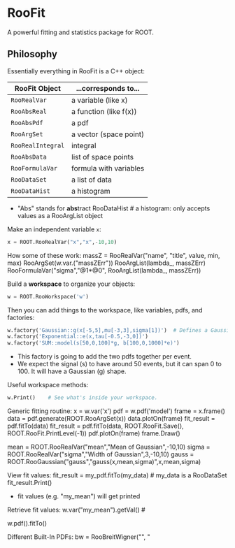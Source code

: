 # RooFit

A powerful fitting and statistics package for ROOT.

## Philosophy

Essentially everything in RooFit is a C++ object:

| **RooFit Object** | **...corresponds to...** |
|-------------------|--------------------------|
| `RooRealVar` |      a variable (like x) |
| `RooAbsReal` |      a function (like f(x)) |
| `RooAbsPdf` |       a pdf |
| `RooArgSet` |       a vector (space point) |
| `RooRealIntegral` | integral |
| `RooAbsData` |      list of space points |
| `RooFormulaVar` |   formula with variables |
| `RooDataSet`|       a list of data |
| `RooDataHist` |     a histogram |

- "Abs" stands for **abs**tract
RooDataHist	# a histogram: only accepts values as a RooArgList object

Make an independent variable `x`:

```python
x = ROOT.RooRealVar("x","x",-10,10)
```

How some of these work:
massZ = RooRealVar("name", "title", value, min, max)
RooArgSet(w.var.("massZErr"))
RooArgList(lambda_,  massZErr)
RooFormulaVar("sigma","@1*@0", RooArgList(lambda_,  massZErr))

Build a **workspace** to organize your objects:

```python
w = ROOT.RooWorkspace('w')
```

Then you can add things to the workspace, like variables, pdfs, and factories:

```python
w.factory('Gaussian::g(x[-5,5],mu[-3,3],sigma[1])')  # Defines a Gaussian and ranges for x, mu, sigma.
w.factory('Exponential::e(x,tau[-0.5,-3,0])')
w.factory('SUM::model(s[50,0,100]*g, b[100,0,1000]*e)')
```

- This factory is going to add the two pdfs together per event.
- We expect the signal (s) to have around 50 events, but it can span 0 to 100. It will have a Gaussian (g) shape.

Useful workspace methods:

```python
w.Print()    # See what's inside your workspace.
```

Generic fitting routine:
x = w.var('x')
pdf = w.pdf('model')
frame = x.frame()
data = pdf.generate(ROOT.RooArgSet(x))
data.plotOn(frame)
fit_result = pdf.fitTo(data)
fit_result = pdf.fitTo(data, ROOT.RooFit.Save(), ROOT.RooFit.PrintLevel(-1))
pdf.plotOn(frame)
frame.Draw()

mean = ROOT.RooRealVar("mean","Mean of Gaussian",-10,10)
sigma = ROOT.RooRealVar("sigma","Width of Gaussian",3,-10,10)
gauss = ROOT.RooGaussian("gauss","gauss(x,mean,sigma)",x,mean,sigma)


View fit values:
fit_result = my_pdf.fitTo(my_data)    # my_data is a RooDataSet
fit_result.Print()
- fit values (e.g. "my_mean") will get printed

Retrieve fit values:
w.var("my_mean").getVal()	# 


w.pdf(<RooAddPdf>).fitTo(<RooDataSet>)

Different Built-In PDFs:
bw = RooBreitWigner("<name>", "<title>", <var>, <mean>, <gamma>)
cb = RooCBShape("<name>", "<title>", <var>, <mean>, <sigma>, <alpha>, <n>)
ex = RooExponential("name", "title", <var>, tau)
voigt = RooVoigtian()

Convolute PDFs:
RooFFTConvPdf("name", "title", variable, pdf1, pdf2)

### RooDataSet

A RooDataSet is like a list of data. It can be used to do **unbinned fits**.

How to do a binned vs. unbinned fit:

- Put data in RooDataSet -> unbinned fit
- Put data in RooDataHist -> binned fit

`rds = RooDataSet(name, title, data, self.Data_Zlls.get(), "1", "weight")`

Some RooDataSet methods:

```python
rds.Print()       # get basic info about dataset
rds.numEntries()  # get entries of the dataset
rds.ls()          # get a little info about dataset
rds.get()         # returns the coordinates of the current RooArgSet (vectors?)
rds.GetName()     # returns name
rds.GetTitle()    # returns title
rds.add(<val>)    # add some value to your dataset?
```

Convolute PDFs into a RooAbsPdf object (sig+bkg model):
CBxBW     = RooFFTConvPdf("CBxBW","CBxBW", massZ, BW, CB)
bkg = RooExponential("bkg","bkg", massZ, tau)
fsig = RooRealVar("fsig","signal fraction", self.shapePara["fsig"])
model = RooAddPdf("model","model", CBxBW, bkg, fsig)


import ROOT as rt
p = rt.RooRealVar(‘x’,’x’,6.9,0,15)

w = rt.RooWorkspace(‘w’)
w.factory(‘x[6.8,0,15]’)




# More info here: https://github.com/clelange/roofit/blob/master/rf108_plotbinning.py

```python
dtframe = dt.frame(ROOT.RooFit.Range(-15, 15),
                       ROOT.RooFit.Title("dt distribution with custom binning"))
data.plotOn(dtframe, ROOT.RooFit.Binning(tbins))

c = ROOT.TCanvas("c_plotbinning", "Playing with plotbinning", 800, 400)
# Split the canvas up into 2 pads.
c.Divide(2)
# Go into the first pad.
c.cd(1)
ROOT.gPad.SetLeftMargin(0.15)
dtframe.GetYaxis().SetTitleOffset(1.6)
dtframe.Draw()
c.cd(2)
ROOT.gPad.SetLeftMargin(0.15)
aframe.GetYaxis().SetTitleOffset(1.6)
aframe.Draw()

c.SaveAs("rf108_plotbinning.png")
```

## Other Resources on RooFit

[](https://www.nikhef.nl/~vcroft/GettingStartedWithRooFit.html)